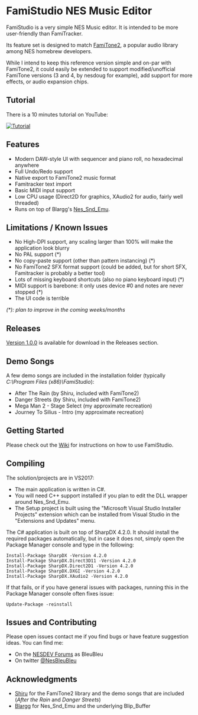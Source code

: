 # FamiStudio NES Music Editor
FamiStudio is a very simple NES Music editor. It is intended to be more user-friendly than FamiTracker. 

Its feature set is designed to match [FamiTone2](https://shiru.untergrund.net/code.shtml "FamiTone2"), a popular audio library among NES homebrew developers.

While I intend to keep this reference version simple and on-par with FamiTone2, it could easily be extended to support modified/unofficial FamiTone versions (3 and 4, by nesdoug for example), add support for more effects, or audio expansion chips. 

## Tutorial

There is a 10 minutes tutorial on YouTube:

[![Tutorial](https://github.com/BleuBleu/FamiStudio/blob/master/Wiki/Video.png)](https://www.youtube.com/watch?v=_unlyRlsbcM)

## Features
- Modern DAW-style UI with sequencer and piano roll, no hexadecimal anywhere
- Full Undo/Redo support
- Native export to FamiTone2 music format
- Famitracker text import
- Basic MIDI input support 
- Low CPU usage (Direct2D for graphics, XAudio2 for audio, fairly well threaded)
- Runs on top of Blargg's [Nes_Snd_Emu](http://www.slack.net/~ant/libs/audio.html#Nes_Snd_Emu "Nes_Snd_Emu").

## Limitations / Known Issues 
- No High-DPI support, any scaling larger than 100% will make the application look blurry
- No PAL support (*)
- No copy-paste support (other than pattern instancing) (*)
- No FamiTone2 SFX format support (could be added, but for short SFX, Famitracker is probably a better tool)
- Lots of missing keyboard shortcuts (also no piano keyboard input) (*)
- MIDI support is barebone: it only uses device #0 and notes are never stopped (*)
- The UI code is terrible

_(*): plan to improve in the coming weeks/months_

## Releases
[Version 1.0.0](https://github.com/BleuBleu/FamiStudio/releases/tag/1.0.0) is available for download in the Releases section.

## Demo Songs
A few demo songs are included in the installation folder (typically _C:\Program Files (x86)\FamiStudio_):
- After The Rain (by Shiru, included with FamiTone2)
- Danger Streets (by Shiru, included with FamiTone2)
- Mega Man 2 - Stage Select (my approximate recreation)
- Journey To Silius - Intro (my approximate recreation)

## Getting Started
Please check out the [Wiki](https://github.com/BleuBleu/FamiStudio/wiki) for instructions on how to use FamiStudio.

## Compiling
The solution/projects are in VS2017:
- The main application is written in C#.
- You will need C++ support installed if you plan to edit the DLL wrapper around Nes_Snd_Emu.
- The Setup project is built using the "Microsoft Visual Studio Installer Projects" extension which can be installed from Visual Studio in the "Extensions and Updates" menu.

The C# application is built on top of SharpDX 4.2.0. It should install the required packages automatically, but in case it does not, simply open the Package Manager console and type in the following:
```
Install-Package SharpDX -Version 4.2.0
Install-Package SharpDX.Direct3D11 -Version 4.2.0
Install-Package SharpDX.Direct2D1 -Version 4.2.0
Install-Package SharpDX.DXGI -Version 4.2.0
Install-Package SharpDX.XAudio2 -Version 4.2.0
```
If that fails, or if you have general issues with packages, running this in the Package Manager console often fixes issue:
```
Update-Package -reinstall
```
## Issues and Contributing
Please open issues contact me if you find bugs or have feature suggestion ideas. 
You can find me:
- On the [NESDEV Forums](https://forums.nesdev.com/) as BleuBleu 
- On twitter [@NesBleuBleu](http://www.twitter.com/nesbleubleu)

## Acknowledgments
- [Shiru](https://shiru.untergrund.net/code.shtml) for the FamiTone2 library and the demo songs that are included (_After the Rain_ and _Danger Streets_)
- [Blargg](http://www.slack.net/~ant/) for Nes_Snd_Emu and the underlying Blip_Buffer

